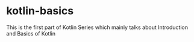 # kotlin-basics
This is the first part of Kotlin Series which mainly talks about Introduction and Basics of Kotlin
